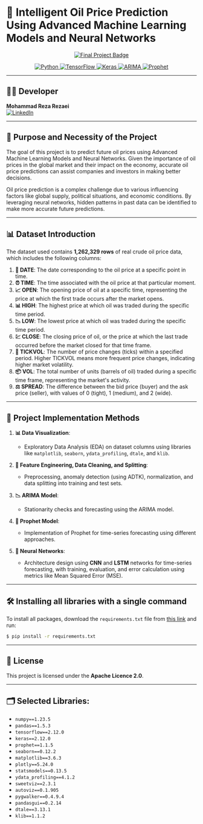 # 🚀 Intelligent Oil Price Prediction Using Advanced Machine Learning Models and Neural Networks

<p align="center">
    <a href="https://github.com/M-RezaeiGH">
        <img src="https://github.com/user-attachments/assets/606f038d-0bc6-4937-8d74-faea00e0b886" alt="Final Project Badge">
    </a>
</p>

<p align="center">
    <a href="https://www.python.org">
        <img src="https://img.shields.io/badge/Python-3.10.7-blue.svg" alt="Python">
    </a>
    <a href="https://www.tensorflow.org">
        <img src="https://img.shields.io/badge/TensorFlow-2.12.0-orange.svg" alt="TensorFlow">
    </a>
    <a href="https://keras.io">
        <img src="https://img.shields.io/badge/Keras-2.12.0-red.svg" alt="Keras">
    </a>
    <a href="https://www.statsmodels.org/stable/generated/statsmodels.tsa.arima.model.ARIMA.html">
        <img src="https://img.shields.io/badge/ARIMA-Model-green.svg" alt="ARIMA">
    </a>
    <a href="https://facebook.github.io/prophet/">
        <img src="https://img.shields.io/badge/Prophet-Model-yellow.svg" alt="Prophet">
    </a>
</p>

----
## 👨‍💻 Developer

**Mohammad Reza Rezaei**  
[![LinkedIn](https://img.shields.io/badge/LinkedIn-Connect-blue.svg)](https://www.linkedin.com/in/m-rezaei/)

---

## 🌟 Purpose and Necessity of the Project

The goal of this project is to predict future oil prices using Advanced Machine Learning Models and Neural Networks. Given the importance of oil prices in the global market and their impact on the economy, accurate oil price predictions can assist companies and investors in making better decisions.

Oil price prediction is a complex challenge due to various influencing factors like global supply, political situations, and economic conditions. By leveraging neural networks, hidden patterns in past data can be identified to make more accurate future predictions.

---

## 📊 Dataset Introduction

The dataset used contains **1,262,329 rows** of real crude oil price data, which includes the following columns:

1. **📅 DATE**: The date corresponding to the oil price at a specific point in time.
2. **⏰ TIME**: The time associated with the oil price at that particular moment.
3. **📈 OPEN**: The opening price of oil at a specific time, representing the price at which the first trade occurs after the market opens.
4. **📊 HIGH**: The highest price at which oil was traded during the specific time period.
5. **📉 LOW**: The lowest price at which oil was traded during the specific time period.
6. **💹 CLOSE**: The closing price of oil, or the price at which the last trade occurred before the market closed for that time frame.
7. **🔄 TICKVOL**: The number of price changes (ticks) within a specified period. Higher TICKVOL means more frequent price changes, indicating higher market volatility.
8. **📦 VOL**: The total number of units (barrels of oil) traded during a specific time frame, representing the market's activity.
9. **⚖️ SPREAD**: The difference between the bid price (buyer) and the ask price (seller), with values of 0 (tight), 1 (medium), and 2 (wide).

---

## 🔧 Project Implementation Methods

1. **📊 Data Visualization**:  
   - Exploratory Data Analysis (EDA) on dataset columns using libraries like `matplotlib`, `seaborn`, `ydata_profiling`, `dtale`, and `klib`.

2. **🧹 Feature Engineering, Data Cleaning, and Splitting**:
   - Preprocessing, anomaly detection (using ADTK), normalization, and data splitting into training and test sets.

3. **📉 ARIMA Model**:
   - Stationarity checks and forecasting using the ARIMA model.

4. **🔮 Prophet Model**:
   - Implementation of Prophet for time-series forecasting using different approaches.

5. **🤖 Neural Networks**:
   - Architecture design using **CNN** and **LSTM** networks for time-series forecasting, with training, evaluation, and error calculation using metrics like Mean Squared Error (MSE).

---

## 🛠️ Installing all libraries with a single command

To install all packages, download the `requirements.txt` file from [this link](https://github.com/M-RezaeiGH/M-RezaeiGH-Time-Series-Oil-Price-Prediction-ML-PROPHET-ARIMA-CNN-LSTM/blob/main/README.md) and run:

```bash
$ pip install -r requirements.txt
```

---

## 📝 License

This project is licensed under the **Apache Licence 2.0**.

---

## 🗂️ Selected Libraries:

- `numpy==1.23.5`
- `pandas==1.5.3`
- `tensorflow==2.12.0`
- `keras==2.12.0`
- `prophet==1.1.5`
- `seaborn==0.12.2`
- `matplotlib==3.6.3`
- `plotly==5.24.0`
- `statsmodels==0.13.5`
- `ydata_profiling==4.1.2`
- `sweetviz==2.3.1`
- `autoviz==0.1.905`
- `pygwalker==0.4.9.4`
- `pandasgui==0.2.14`
- `dtale==3.13.1`
- `klib==1.1.2`
